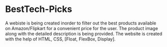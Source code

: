 # BestTech-Picks
A webiste is being created inorder to filter out the best products available on Amazon/Flipkart for a convenient price for the user. The product image along with the detailed description is being provided.  The website is created with the help of HTML, CSS, [Float, FlexBox, Display].
